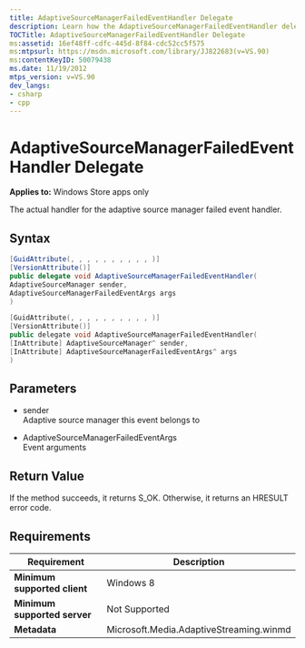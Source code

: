 ```yaml
---
title: AdaptiveSourceManagerFailedEventHandler Delegate
description: Learn how the AdaptiveSourceManagerFailedEventHandler delegate is the actual handler for the adaptive source manager failed event handler.
TOCTitle: AdaptiveSourceManagerFailedEventHandler Delegate
ms:assetid: 16ef48ff-cdfc-445d-8f84-cdc52cc5f575
ms:mtpsurl: https://msdn.microsoft.com/library/JJ822683(v=VS.90)
ms:contentKeyID: 50079438
ms.date: 11/19/2012
mtps_version: v=VS.90
dev_langs:
- csharp
- cpp
---
```


# AdaptiveSourceManagerFailedEventHandler Delegate

**Applies to:** Windows Store apps only

The actual handler for the adaptive source manager failed event handler.

## Syntax

```csharp
[GuidAttribute(, , , , , , , , , , )]
[VersionAttribute()]
public delegate void AdaptiveSourceManagerFailedEventHandler(
AdaptiveSourceManager sender,
AdaptiveSourceManagerFailedEventArgs args
)
```

```cpp
[GuidAttribute(, , , , , , , , , , )]
[VersionAttribute()]
public delegate void AdaptiveSourceManagerFailedEventHandler(
[InAttribute] AdaptiveSourceManager^ sender, 
[InAttribute] AdaptiveSourceManagerFailedEventArgs^ args
)
```

## Parameters

  - sender  
    Adaptive source manager this event belongs to

  - AdaptiveSourceManagerFailedEventArgs  
    Event arguments

## Return Value

If the method succeeds, it returns S\_OK. Otherwise, it returns an HRESULT error code.

## Requirements

|Requirement|Description|
|--- |--- |
|**Minimum supported client**|Windows 8|
|**Minimum supported server**|Not Supported|
|**Metadata**|Microsoft.Media.AdaptiveStreaming.winmd|
